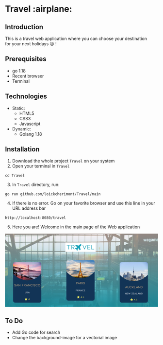 <p align="center">
    <h1> Travel :airplane: </h1>
</p>

## Introduction
This is a travel web application where you can choose your destination  
for your next holidays :wink: !

## Prerequisites
- go 1.18
- Recent browser
- Terminal

## Technologies
- Static: 
    - HTML5
    - CSS3
    - Javascript
- Dynamic:
    - Golang 1.18
## Installation 
1. Download the whole project `Travel` on your system
2. Open your terminal in `Travel`
```
cd Travel
```
3. In `Travel` directory, run:
```
go run github.com/loickcherimont/Travel/main
```
4. If there is no error. Go on your favorite browser and use this line in your URL address bar
```
http://localhost:8080/travel
```
5. Here you are! Welcome in the main page of the Web application

![Main page of the application](assets/images/readme_images/mainpage.png)

<!-- ## How to use -->
<!-- Main explanations to use the web application: Features, possibilities, etc -->

## To Do
- Add Go code for search
- Change the background-image for a vectorial image
